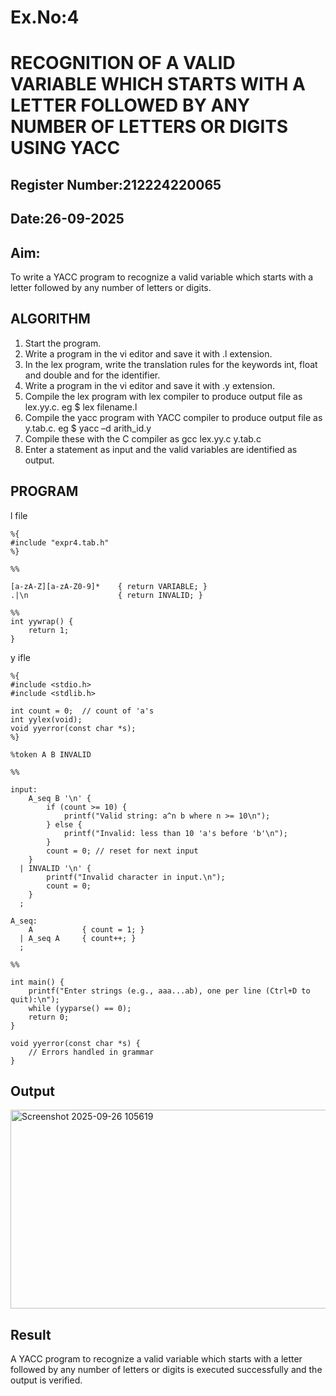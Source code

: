 # Ex.No:4
# RECOGNITION OF A VALID VARIABLE WHICH STARTS WITH A LETTER FOLLOWED BY ANY NUMBER OF LETTERS OR DIGITS USING YACC
## Register Number:212224220065
## Date:26-09-2025
## Aim:
To write a YACC program to recognize a valid variable which starts with a letter followed by any number of letters or digits.
## ALGORITHM
1.	Start the program.
2.	Write a program in the vi editor and save it with .l extension.
3.	In the lex program, write the translation rules for the keywords int, float and double and for the identifier.
4.	Write a program in the vi editor and save it with .y extension.
5.	Compile the lex program with lex compiler to produce output file as lex.yy.c. eg $ lex filename.l
6.	Compile the yacc program with YACC compiler to produce output file as y.tab.c. eg $ yacc –d arith_id.y
7.	Compile these with the C compiler as gcc lex.yy.c y.tab.c
8.	Enter a statement as input and the valid variables are identified as output.
## PROGRAM
l file
```
%{
#include "expr4.tab.h"
%}

%%

[a-zA-Z][a-zA-Z0-9]*    { return VARIABLE; }
.|\n                    { return INVALID; }

%%
int yywrap() {
    return 1;
}

```
y ifle
```
%{
#include <stdio.h>
#include <stdlib.h>

int count = 0;  // count of 'a's
int yylex(void);
void yyerror(const char *s);
%}

%token A B INVALID

%%

input:
    A_seq B '\n' {
        if (count >= 10) {
            printf("Valid string: a^n b where n >= 10\n");
        } else {
            printf("Invalid: less than 10 'a's before 'b'\n");
        }
        count = 0; // reset for next input
    }
  | INVALID '\n' {
        printf("Invalid character in input.\n");
        count = 0;
    }
  ;

A_seq:
    A           { count = 1; }
  | A_seq A     { count++; }
  ;

%%

int main() {
    printf("Enter strings (e.g., aaa...ab), one per line (Ctrl+D to quit):\n");
    while (yyparse() == 0);
    return 0;
}

void yyerror(const char *s) {
    // Errors handled in grammar
}

```
## Output

<img width="555" height="318" alt="Screenshot 2025-09-26 105619" src="https://github.com/user-attachments/assets/6041ffcb-1d39-421e-86b9-201843baa249" />

## Result
A YACC program to recognize a valid variable which starts with a letter followed by any number of letters or digits is executed successfully and the output is verified.
